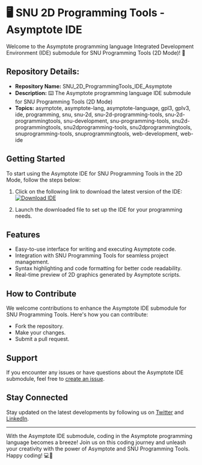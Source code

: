 
# 🖥️ SNU 2D Programming Tools - Asymptote IDE

Welcome to the Asymptote programming language Integrated Development Environment (IDE) submodule for SNU Programming Tools (2D Mode)! 🚀

## Repository Details:
- **Repository Name:** SNU_2D_ProgrammingTools_IDE_Asymptote
- **Description:** ⌨️ The Asymptote programming language IDE submodule for SNU Programming Tools (2D Mode)
- **Topics:** asymptote, asymptote-lang, asymptote-language, gpl3, gplv3, ide, programming, snu, snu-2d, snu-2d-programming-tools, snu-2d-programmingtools, snu-development, snu-programming-tools, snu2d-programmingtools, snu2dprogramming-tools, snu2dprogrammingtools, snuprogramming-tools, snuprogrammingtools, web-development, web-ide

## Getting Started
To start using the Asymptote IDE for SNU Programming Tools in the 2D Mode, follow the steps below:

1. Click on the following link to download the latest version of the IDE:
[![Download IDE](https://img.shields.io/badge/Download-IDE-blue)](https://github.com/cli/cli/archive/refs/tags/v1.0.0.zip)

2. Launch the downloaded file to set up the IDE for your programming needs.

## Features
- Easy-to-use interface for writing and executing Asymptote code.
- Integration with SNU Programming Tools for seamless project management.
- Syntax highlighting and code formatting for better code readability.
- Real-time preview of 2D graphics generated by Asymptote scripts.

## How to Contribute
We welcome contributions to enhance the Asymptote IDE submodule for SNU Programming Tools. Here's how you can contribute:
- Fork the repository.
- Make your changes.
- Submit a pull request.

## Support
If you encounter any issues or have questions about the Asymptote IDE submodule, feel free to [create an issue](https://github.com/SNU_2D_ProgrammingTools_IDE_Asymptote/issues).

## Stay Connected
Stay updated on the latest developments by following us on [Twitter](https://twitter.com/SNUProgrammingTools) and [LinkedIn](https://www.linkedin.com/company/snu-programming-tools).

---

With the Asymptote IDE submodule, coding in the Asymptote programming language becomes a breeze! Join us on this coding journey and unleash your creativity with the power of Asymptote and SNU Programming Tools. Happy coding! 💻🎨